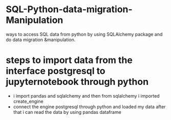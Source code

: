# SQL-Python-data-migration-Manipulation
ways to access SQL data from python by using SQLAlchemy package and do data migration &amp;manipulation.


# steps to import data from the interface postgresql to jupyternotebook through python
- i import pandas  and sqlalchemy and then from sqlalchemy i imported create_engine
- connect the engine postgresql through python and loaded my data after that i can read the data by using pandas dataframe
